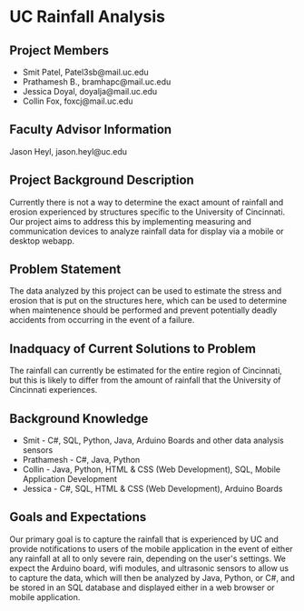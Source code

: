 <h1>UC Rainfall Analysis</h1>

<h2>Project Members</h2>
<ul>
<li>Smit Patel, Patel3sb@mail.uc.edu</li>
<li>Prathamesh B., bramhapc@mail.uc.edu</li>
<li>Jessica Doyal, doyalja@mail.uc.edu</li>
<li>Collin Fox, foxcj@mail.uc.edu</li>
</ul>

<h2>Faculty Advisor Information</h2>
Jason Heyl, jason.heyl@uc.edu

<h2>Project Background Description</h2>
Currently there is not a way to determine the exact amount of rainfall and erosion experienced by structures specific to the University of Cincinnati. Our project aims to address this by implementing measuring and communication devices to analyze rainfall data for display via a mobile or desktop webapp.  

<h2>Problem Statement</h2>
The data analyzed by this project can be used to estimate the stress and erosion that is put on the structures here, which can be used to determine when maintenence should be performed and prevent potentially deadly accidents from occurring in the event of a failure.

<h2>Inadquacy of Current Solutions to Problem</h2>
The rainfall can currently be estimated for the entire region of Cincinnati, but this is likely to differ from the amount of rainfall that the University of Cincinnati experiences. 

<h2>Background Knowledge</h2>
<ul>
<li>Smit - C#, SQL, Python, Java, Arduino Boards and other data analysis sensors</li>
<li>Prathamesh - C#, Java, Python</li>
<li>Collin - Java, Python, HTML & CSS (Web Development), SQL, Mobile Application Development</li>
<li>Jessica - C#, SQL, HTML & CSS (Web Development), Arduino Boards</li>
</ul>

<h2>Goals and Expectations</h2>
Our primary goal is to capture the rainfall that is experienced by UC and provide notifications to users of the mobile application in the event of either any rainfall at all to only severe rain, depending on the user's settings. We expect the Arduino board, wifi modules, and ultrasonic sensors to allow us to capture the data, which will then be analyzed by Java, Python, or C#, and be stored in an SQL database and displayed either in a web browser or mobile application.
